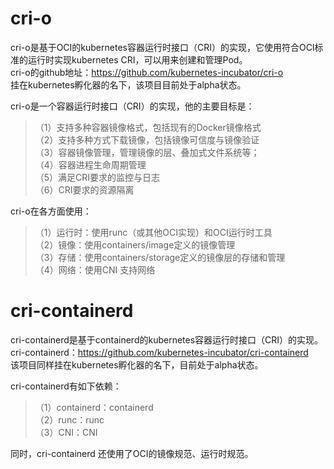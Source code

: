 # cri-o  

cri-o是基于OCI的kubernetes容器运行时接口（CRI）的实现，它使用符合OCI标准的运行时实现kubernetes CRI，可以用来创建和管理Pod。  
cri-o的github地址：https://github.com/kubernetes-incubator/cri-o  
挂在kubernetes孵化器的名下，该项目目前处于alpha状态。  

cri-o是一个容器运行时接口（CRI）的实现，他的主要目标是：  
>（1）支持多种容器镜像格式，包括现有的Docker镜像格式  
>（2）支持多种方式下载镜像，包括镜像可信度与镜像验证  
>（3）容器镜像管理，管理镜像的层、叠加式文件系统等；  
>（4）容器进程生命周期管理  
>（5）满足CRI要求的监控与日志  
>（6）CRI要求的资源隔离  

cri-o在各方面使用：
>（1）运行时：使用runc（或其他OCI实现）和OCI运行时工具  
>（2）镜像：使用containers/image定义的镜像管理  
>（3）存储：使用containers/storage定义的镜像层的存储和管理  
>（4）网络：使用CNI 支持网络  

# cri-containerd
cri-containerd是基于containerd的kubernetes容器运行时接口（CRI）的实现。  
cri-containerd：https://github.com/kubernetes-incubator/cri-containerd  
该项目同样挂在kubernetes孵化器的名下，目前处于alpha状态。  

cri-containerd有如下依赖：  
>（1）containerd：containerd  
>（2）runc：runc  
>（3）CNI：CNI  

同时，cri-containerd 还使用了OCI的镜像规范、运行时规范。
